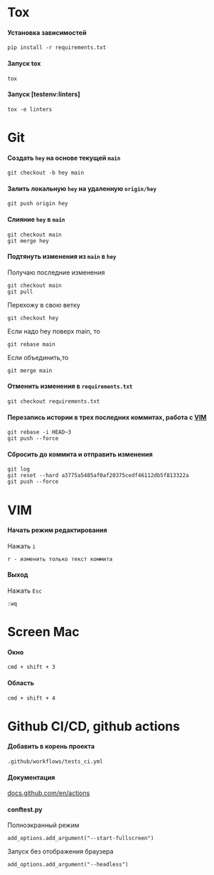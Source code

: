 # Tox
#### Установка зависимостей
```
pip install -r requirements.txt
```
#### Запуск tox
```
tox
```
#### Запуск [testenv:linters]
```
tox -e linters
```
# Git
#### Создать `hey` на основе текущей `main`
```
git checkout -b hey main
```
#### Залить локальную `hey` на удаленную `origin/hey`
```
git push origin hey
```
#### Слияние `hey` в `main`
```
git checkout main
git merge hey
```
#### Подтянуть изменения из `main` в `hey`
Получаю последние изменения
```
git checkout main
git pull
```
Перехожу в свою ветку
```
git checkout hey
```
Если надо hey поверх main, то
```
git rebase main
```
Если объединить,то
```
git merge main
```
#### Отменить изменения в `requirements.txt`
```
git checkout requirements.txt
```
#### Перезапись истории в трех последних коммитах, работа с [VIM](#VIM)
```
git rebase -i HEAD~3
git push --force
```
#### Сбросить до коммита и отправить изменения
```
git log
git reset --hard a3775a5485af0af20375cedf46112db5f813322a 
git push --force
```

# VIM
#### Начать режим редактирования
Нажать `i`
```
r - изменить только текст коммита
```
#### Выход
Нажать `Esc`
```
:wq
```
# Screen Mac
#### Окно
```
cmd + shift + 3
```
#### Область
```
cmd + shift + 4
```
# Github CI/CD, github actions
#### Добавить в корень проекта
```
.github/workflows/tests_ci.yml
```
#### Документация
[docs.github.com/en/actions](https://docs.github.com/en/actions/learn-github-actions/workflow-syntax-for-github-actions#jobsjob_idsteps)

#### conftest.py
Полноэкранный режим
```
add_options.add_argument("--start-fullscreen")
```
Запуск без отображения браузера
```
add_options.add_argument("--headless")
```
